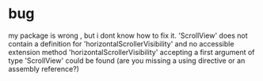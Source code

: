 # bug
my package is wrong , but i dont know how to fix it.
'ScrollView' does not contain a definition for 'horizontalScrollerVisibility' and no accessible extension method 'horizontalScrollerVisibility' accepting a first argument of type 'ScrollView' could be found (are you missing a using directive or an assembly reference?)
